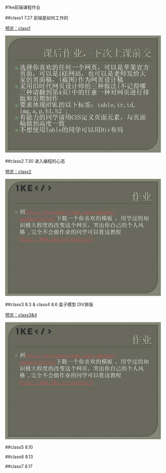 #1ke前端课程作业

##class1 7.27 前端是如何工作的

[预览：class1](http://htmlpreview.github.io/?https://github.com/ryuzheng/1ke-front-end-class-homework/blob/master/class1/class1.html)

![](https://github.com/ryuzheng/1ke-front-end-class-homework/blob/master/class1/WEB%E5%89%8D%E7%AB%AF%E8%AF%BE%E7%A8%8B_%E7%AC%AC%E4%B8%80%E8%8A%82.jpg?raw=true)

##class2 7.30 进入编程的心态

[预览：class2](http://htmlpreview.github.io/?https://github.com/ryuzheng/1ke-front-end-class-homework/blob/master/class2/index.html)

![](https://github.com/ryuzheng/1ke-front-end-class-homework/blob/master/class2/WEB%E5%89%8D%E7%AB%AF%E8%AF%BE%E7%A8%8B_%E7%AC%AC%E4%BA%8C%E8%8A%82.jpg?raw=true)

##class3 8.3 & class4 8.6 盒子模型 DIV排版

[预览：class3&4](http://htmlpreview.github.io/?https://github.com/ryuzheng/1ke-front-end-class-homework/blob/master/class2/index.html)

![](https://github.com/ryuzheng/1ke-front-end-class-homework/blob/master/class2/WEB%E5%89%8D%E7%AB%AF%E8%AF%BE%E7%A8%8B_%E7%AC%AC%E4%BA%8C%E8%8A%82.jpg?raw=true)


##class5 8.10 

##class6 8.13 

##class7 8.17 